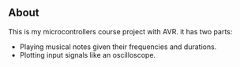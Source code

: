 ## About
This is my microcontrollers course project with AVR. it has two parts:

* Playing musical notes given their frequencies and durations.
* Plotting input signals like an oscilloscope.